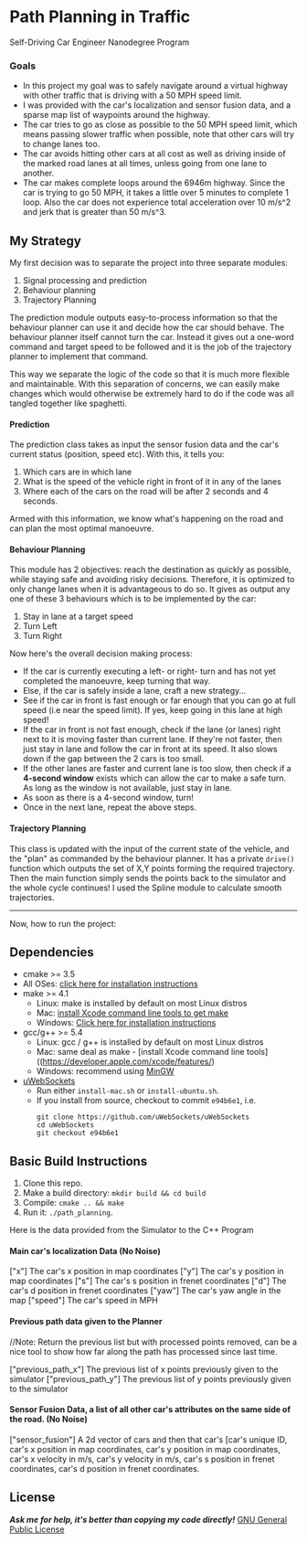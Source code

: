 # Path Planning in Traffic
Self-Driving Car Engineer Nanodegree Program

### Goals
* In this project my goal was to safely navigate around a virtual highway with other traffic that is driving with a 50 MPH speed limit. 
* I was provided with the car's localization and sensor fusion data, and a sparse map list of waypoints around the highway. 
* The car tries to go as close as possible to the 50 MPH speed limit, which means passing slower traffic when possible, note that other cars will try to change lanes too. 
* The car avoids hitting other cars at all cost as well as driving inside of the marked road lanes at all times, unless going from one lane to another. 
* The car makes complete loops around the 6946m highway. Since the car is trying to go 50 MPH, it takes a little over 5 minutes to complete 1 loop. 
Also the car does not experience total acceleration over 10 m/s^2 and jerk that is greater than 50 m/s^3.

## My Strategy
My first decision was to separate the project into three separate modules:
1. Signal processing and prediction
2. Behaviour planning
3. Trajectory Planning

The prediction module outputs easy-to-process information so that the behaviour planner can use it and decide how the car should behave. The behaviour planner itself cannot turn the car. Instead it gives out a one-word command and target speed to be followed and it is the job of the trajectory planner to implement that command. 

This way we separate the logic of the code so that it is much more flexible and maintainable. With this separation of concerns, we can easily make changes which would otherwise be extremely hard to do if the code was all tangled together like spaghetti.

#### Prediction
The prediction class takes as input the sensor fusion data and the car's current status (position, speed etc). With this, it tells you: 
1. Which cars are in which lane
2. What is the speed of the vehicle right in front of it in any of the lanes
3. Where each of the cars on the road will be after 2 seconds and 4 seconds.

Armed with this information, we know what's happening on the road and can plan the most optimal manoeuvre.

#### Behaviour Planning
This module has 2 objectives: reach the destination as quickly as possible, while staying safe and avoiding risky decisions. Therefore, it is optimized to only change lanes when it is advantageous to do so. It gives as output any one of these 3 behaviours which is to be implemented by the car:
1. Stay in lane at a target speed
2. Turn Left
3. Turn Right

Now here's the overall decision making process:
* If the car is currently executing a left- or right- turn and has not yet completed the manoeuvre, keep turning that way.
* Else, if the car is safely inside a lane, craft a new strategy...
* See if the car in front is fast enough or far enough that you can go at full speed (i.e near the speed limit). If yes, keep going in this lane at high speed!
* If the car in front is not fast enough, check if the lane (or lanes) right next to it is moving faster than current lane. If they're not faster, then just stay in lane and follow the car in front at its speed. It also slows down if the gap between the 2 cars is too small.
* If the other lanes are faster and current lane is too slow, then check if a **4-second window** exists which can allow the car to make a safe turn. As long as the window is not available, just stay in lane.
* As soon as there is a 4-second window, turn!
* Once in the next lane, repeat the above steps.

#### Trajectory Planning
This class is updated with the input of the current state of the vehicle, and the "plan" as commanded by the behaviour planner. It has a private `drive()` function which outputs the set of X,Y points forming the required trajectory. Then the main function simply sends the points back to the simulator and the whole cycle continues!
I used the Spline module to calculate smooth trajectories.

---
Now, how to run the project:
## Dependencies

* cmake >= 3.5
 * All OSes: [click here for installation instructions](https://cmake.org/install/)
* make >= 4.1
  * Linux: make is installed by default on most Linux distros
  * Mac: [install Xcode command line tools to get make](https://developer.apple.com/xcode/features/)
  * Windows: [Click here for installation instructions](http://gnuwin32.sourceforge.net/packages/make.htm)
* gcc/g++ >= 5.4
  * Linux: gcc / g++ is installed by default on most Linux distros
  * Mac: same deal as make - [install Xcode command line tools]((https://developer.apple.com/xcode/features/)
  * Windows: recommend using [MinGW](http://www.mingw.org/)
* [uWebSockets](https://github.com/uWebSockets/uWebSockets)
  * Run either `install-mac.sh` or `install-ubuntu.sh`.
  * If you install from source, checkout to commit `e94b6e1`, i.e.
    ```
    git clone https://github.com/uWebSockets/uWebSockets 
    cd uWebSockets
    git checkout e94b6e1
    ```

## Basic Build Instructions

1. Clone this repo.
2. Make a build directory: `mkdir build && cd build`
3. Compile: `cmake .. && make`
4. Run it: `./path_planning`.

Here is the data provided from the Simulator to the C++ Program

#### Main car's localization Data (No Noise)
["x"] The car's x position in map coordinates
["y"] The car's y position in map coordinates
["s"] The car's s position in frenet coordinates
["d"] The car's d position in frenet coordinates
["yaw"] The car's yaw angle in the map
["speed"] The car's speed in MPH

#### Previous path data given to the Planner

//Note: Return the previous list but with processed points removed, can be a nice tool to show how far along
the path has processed since last time. 

["previous_path_x"] The previous list of x points previously given to the simulator
["previous_path_y"] The previous list of y points previously given to the simulator

#### Sensor Fusion Data, a list of all other car's attributes on the same side of the road. (No Noise)

["sensor_fusion"] A 2d vector of cars and then that car's [car's unique ID, car's x position in map coordinates, car's y position in map coordinates, car's x velocity in m/s, car's y velocity in m/s, car's s position in frenet coordinates, car's d position in frenet coordinates.


## License
**_Ask me for help, it's better than copying my code directly!_**
[GNU General Public License](http://choosealicense.com/licenses/gpl-3.0/#)
